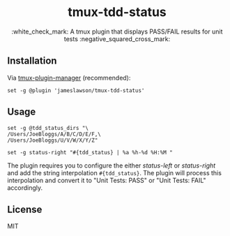 <h1 align="center">tmux-tdd-status</h1>
<p align="center">
  :white_check_mark: A tmux plugin that displays PASS/FAIL results for unit tests :negative_squared_cross_mark:	  <br>
</p>

## Installation

Via [tmux-plugin-manager](https://github.com/tmux-plugins/tpm) (recommended):
```
set -g @plugin 'jameslawson/tmux-tdd-status'
```

## Usage

```
set -g @tdd_status_dirs "\
/Users/JoeBloggs/A/B/C/D/E/F,\
/Users/JoeBloggs/U/V/W/X/Y/Z"

set -g status-right "#{tdd_status} | %a %h-%d %H:%M "
```

The plugin requires you to configure the either *status-left* or *status-right* and add the string
interpolation `#{tdd_status}`. The plugin will process this
interpolation and convert it to "Unit Tests: PASS" or "Unit Tests: FAIL" accordingly.

## License

MIT
